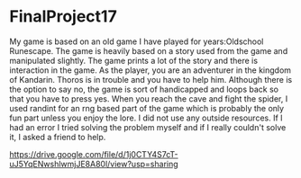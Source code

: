 # FinalProject17
My game is based on an old game I have played for years:Oldschool Runescape. The game is heavily based on a story used from the game
and manipulated slightly. The game prints a lot of the story and there is interaction in the game. As the player, you are an adventurer
in the kingdom of Kandarin. Thoros is in trouble and you have to help him. Although there is the option to say no, the game
is sort of handicapped and loops back so that you have to press yes. When you reach the cave and fight the spider, I used randint for an
rng based part of the game which is probably the only fun part unless you enjoy the lore. I did not use any outside resources. If I had an error
I tried solving the problem myself and if I really couldn't solve it, I asked a friend to help.

https://drive.google.com/file/d/1j0CTY4S7cT-uJ5YqENwshlwmjJE8A80l/view?usp=sharing